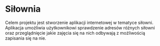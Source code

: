 # Siłownia

Celem projektu jest stworzenie aplikacji internetowej w tematyce siłowni. Aplikacja umożliwia użytkownikowi sprawdzenie adresów różnych siłowni oraz przeglądnięcie jakie zajęcia się na nich odbywają z możliwością zapisania się na nie. 
